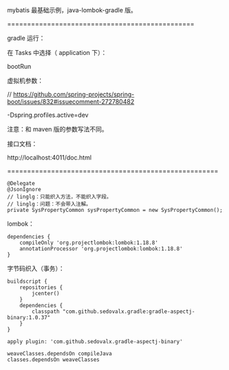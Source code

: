mybatis 最基础示例，java-lombok-gradle 版。

===============================================

gradle 运行：

在 Tasks 中选择（ application 下）：

bootRun

虚拟机参数：

// https://github.com/spring-projects/spring-boot/issues/832#issuecomment-272780482

-Dspring.profiles.active=dev

注意：和 maven 版的参数写法不同。

接口文档：

http://localhost:4011/doc.html

=====================================================

    @Delegate
    @JsonIgnore
    // linglg：只能织入方法，不能织入字段。
    // linglg：问题：不会带入注解。
    private SysPropertyCommon sysPropertyCommon = new SysPropertyCommon();

lombok：

    dependencies {
        compileOnly 'org.projectlombok:lombok:1.18.8'
        annotationProcessor 'org.projectlombok:lombok:1.18.8'
    }

字节码织入（事务）：

    buildscript {
        repositories {
            jcenter()
        }
        dependencies {
            classpath "com.github.sedovalx.gradle:gradle-aspectj-binary:1.0.37"
        }
    }
    
    apply plugin: 'com.github.sedovalx.gradle-aspectj-binary'
    
    weaveClasses.dependsOn compileJava
    classes.dependsOn weaveClasses
    

